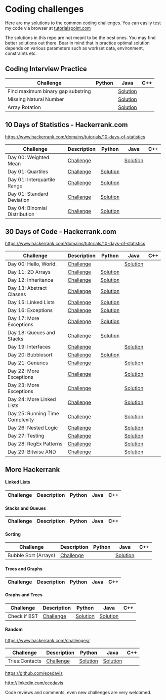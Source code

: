 # Coding challenges
Here are my solutions to the common coding challenges. You can easily test my code via browser at [tutorialspoint.com](https://www.tutorialspoint.com/codingground.htm)

The solutions in this repo are not meant to be the best ones. You may find better solutions out there. Bear in mind that in practice optimal solution depends on various parameters such as workset data, environment, constraints etc.

## Coding Interview Practice
| Challenge  | Python | Java | C++ |
|---|---|---|---|
|Find maximum binary gap substring  |  | [Solution](https://github.com/ecedavis/CodingChallenges/blob/master/BinaryGap.java) 
|Missing Natural Number|  |[Solution](https://github.com/ecedavis/CodingChallenges/blob/master/missinginteger.java)
|Array Rotation| | [Solution](https://github.com/ecedavis/CodingChallenges/blob/master/array-rotation.java) 



## 10 Days of Statistics - Hackerrank.com
https://www.hackerrank.com/domains/tutorials/10-days-of-statistics

| Challenge  | Description  |  Python | Java | C++
|---|---|---|---|---
|Day 00: Weighted Mean|[Challenge](https://www.hackerrank.com/challenges/s10-weighted-mean/problem)||[Solution](https://github.com/ecedavis/CodingChallenges/blob/master/stats_day00.java)|
|Day 01: Quartiles| [Challenge](https://www.hackerrank.com/challenges/s10-quartiles/submissions/code/80614354)|[Solution](https://github.com/ecedavis/CodingChallenges/blob/master/stats_day01.py)||
|Day 01: Interquartile Range|[Challenge](https://www.hackerrank.com/challenges/s10-interquartile-range/problem)|[Solution](https://github.com/ecedavis/CodingChallenges/blob/master/stats_day01_interquartile.py)||
|Day 01: Standard Deviation|[Challenge](https://www.hackerrank.com/challenges/s10-standard-deviation/problem)|[Solution](https://github.com/ecedavis/CodingChallenges/blob/master/stats_day01_stdev)||
|Day 04: Binomial Distribution|[Challenge](https://www.hackerrank.com/challenges/s10-binomial-distribution-1/problem)|[Solution](https://github.com/ecedavis/CodingChallenges/blob/master/stats_day04.py)||




## 30 Days of Code - Hackerrank.com
https://www.hackerrank.com/domains/tutorials/10-days-of-statistics

| Challenge  | Description  |  Python | Java | C++
|---|---|---|---|---
|Day 00: Hello, World.|[Challenge](https://www.hackerrank.com/challenges/30-hello-world/problem)||[Solution](https://github.com/ecedavis/CodingChallenges/blob/master/day01.py)|
|Day 11: 2D Arrays|[Challenge](https://www.hackerrank.com/challenges/30-2d-arrays/problem)|[Solution](https://github.com/ecedavis/CodingChallenges/blob/master/day11.py)||
|Day 12: Inheritance|[Challenge](https://www.hackerrank.com/challenges/30-inheritance/problem)|[Solution](https://github.com/ecedavis/CodingChallenges/blob/master/day12.py)||
|Day 13: Abstract Classes|[Challenge](https://www.hackerrank.com/challenges/30-abstract-classes/problem)|[Solution](https://github.com/ecedavis/CodingChallenges/blob/master/day13.py)||
|Day 15: Linked Lists|[Challenge](https://www.hackerrank.com/challenges/30-linked-list/problem)|[Solution](https://github.com/ecedavis/CodingChallenges/blob/master/day15.py)||
|Day 16: Exceptions|[Challenge](https://www.hackerrank.com/challenges/30-exceptions-string-to-integer/problem)|[Solution](https://github.com/ecedavis/CodingChallenges/blob/master/day16.py)||
|Day 17: More Exceptions|[Challenge](https://www.hackerrank.com/challenges/30-more-exceptions/problem)|[Solution](https://github.com/ecedavis/CodingChallenges/blob/master/day17.py)||
|Day 18: Queues and Stacks|[Challenge](https://www.hackerrank.com/challenges/30-queues-stacks/problem)|[Solution](https://github.com/ecedavis/CodingChallenges/blob/master/day18.py)||
|Day 19: Interfaces|[Challenge](https://www.hackerrank.com/challenges/30-interfaces/problem)||[Solution](https://github.com/ecedavis/CodingChallenges/blob/master/day19.java)|
|Day 20: Bubblesort|[Challenge](https://www.hackerrank.com/challenges/30-sorting/problem)|[Solution](https://github.com/ecedavis/CodingChallenges/blob/master/day20.java)|
|Day 21: Generics|[Challenge](https://www.hackerrank.com/challenges/30-generics/problem)||[Solution](https://github.com/ecedavis/CodingChallenges/blob/master/day21.java)|
|Day 22: More Exceptions|[Challenge](https://www.hackerrank.com/challenges/30-binary-search-trees/problem)||[Solution](https://github.com/ecedavis/CodingChallenges/blob/master/day22.java)|
|Day 23: More Exceptions|[Challenge](https://www.hackerrank.com/challenges/30-binary-trees/problem)||[Solution](https://github.com/ecedavis/CodingChallenges/blob/master/day23.java)|
|Day 24: More Linked Lists|[Challenge](https://www.hackerrank.com/challenges/30-linked-list-deletion/problem)||[Solution](https://github.com/ecedavis/CodingChallenges/blob/master/day24.java)|
|Day 25: Running Time Complexity|[Challenge](https://www.hackerrank.com/challenges/30-running-time-and-complexity/problem)||[Solution](https://github.com/ecedavis/CodingChallenges/blob/master/day25.java)|
|Day 26: Nested Logic|[Challenge](https://www.hackerrank.com/challenges/30-nested-logic/problem)||[Solution](https://github.com/ecedavis/CodingChallenges/blob/master/day26.java)|
|Day 27: Testing|[Challenge](https://www.hackerrank.com/challenges/30-testing/problem)||[Solution](https://github.com/ecedavis/CodingChallenges/blob/master/day27.java)|
|Day 28: RegEx Patterns|[Challenge](https://www.hackerrank.com/challenges/30-regex-patterns/problem)||[Solution](https://github.com/ecedavis/CodingChallenges/blob/master/day28.java)|
|Day 29: Bitwise AND|[Challenge](https://www.hackerrank.com/challenges/30-bitwise-and/problem)||[Solution](https://github.com/ecedavis/CodingChallenges/blob/master/day29.java)|



## More Hackerrank 


#### Linked Lists

| Challenge  | Description  |  Python | Java | C++ |
|---|---|---|---|---



#### Stacks and Queues

| Challenge  | Description  |  Python | Java | C++
|---|---|---|---|---




#### Sorting

| Challenge  | Description  |  Python | Java | C++
|---|---|---|---|---
|Bubble Sort (Arrays) | [Challenge](https://www.hackerrank.com/challenges/ctci-bubble-sort/problem) | |[Solution](https://github.com/ecedavis/CodingChallenges/blob/master/bubblesort.java)||





#### Trees and Graphs

| Challenge  | Description  |  Python | Java | C++
|---|---|---|---|---




#### Graphs and Trees

| Challenge  | Description  |  Python | Java | C++
|---|---|---|---|---
|Check if BST|[Challenge](https://www.hackerrank.com/challenges/ctci-is-binary-search-tree/problem)|[Solution](https://github.com/ecedavis/CodingChallenges/blob/master/isBST.py)|[Solution](https://github.com/ecedavis/CodingChallenges/blob/master/isBST.java)|

#### Random

https://www.hackerrank.com/challenges/

| Challenge  | Description  |  Python | Java | C++
|---|---|---|---|---
|Tries:Contacts|[Challenge](https://www.hackerrank.com/challenges/ctci-contacts/problem)|[Solution](https://github.com/ecedavis/CodingChallenges/blob/master/triesContacts.py)|[Solution](https://github.com/ecedavis/CodingChallenges/blob/master/triesContacts.java)|



https://github.com/ecedavis

http://linkedin.com/ecedavis

Code reviews and comments, even new challenges are very welcomed.

